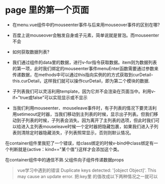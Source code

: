 # page 里的第一个页面
- 在menu.vue组件中的mouseenter事件与后来用mouseover事件的区别在哪?
- 百度上说mouseover会触发自身或子元素，简单说就是冒泡。而mouseenter不会

- 如何获取数据列表?
- 我们通过组件的data里的数据，进行v-for指令获取数据。item则为数据列表的第一项，此时我们绑定的mouseenter事件menuEnter函数需要通过参数来传递数据，在methods中可以通过this指向实例的的方式获取到curDetail-this.curDetail，这样我们就可以操作curDetail，即为第二个模块的数据.

- 子列表我们可以灵活利用template，因为它并不会渲染在页面当中。利用v-if="true或false"可以实现显示或不显示
- 当我们利用mouseenter、mouseleave事件时，有子列表的情况下要灵活利用setimeout定时器，当我们移动到主列表的时候，显示出子列表。但我们移动到子列表的时候，子列表会消失。因为离开了主列表的选项，但此时我们可以给进入主列表mouseleave时候一个定时器把隐藏包裹，如果我们进入子列表则清除定时器隐藏消失，子列表照常显示，否则则默认情况。




在container组件里我犯了一个错误，给class绑定的时候v-bind中class绑定有一个判断就是{active：kind=="某个值"}这样才会添加这个类。

在container组件中的通信不熟 父组件向子组件传递数据props

>vue学习中遇到的错误 Duplicate keys detected: '[object Object]'. This may cause an update error.
>把:key里 的值改成以下两种情况之一就可以
